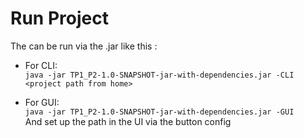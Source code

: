 # Run Project
The can be run via the .jar like this :  
  * For CLI:  
  `java -jar TP1_P2-1.0-SNAPSHOT-jar-with-dependencies.jar -CLI <project path from home>` 

  
  * For GUI:  
  `java -jar TP1_P2-1.0-SNAPSHOT-jar-with-dependencies.jar -GUI`  
  And set up the path in the UI via the button config

